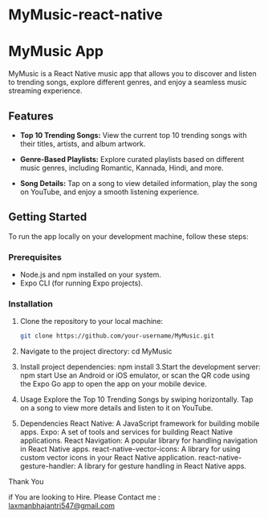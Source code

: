 # MyMusic-react-native
# MyMusic App

MyMusic is a React Native music app that allows you to discover and listen to trending songs, explore different genres, and enjoy a seamless music streaming experience.

## Features

- **Top 10 Trending Songs:** View the current top 10 trending songs with their titles, artists, and album artwork.

- **Genre-Based Playlists:** Explore curated playlists based on different music genres, including Romantic, Kannada, Hindi, and more.

- **Song Details:** Tap on a song to view detailed information, play the song on YouTube, and enjoy a smooth listening experience.

## Getting Started

To run the app locally on your development machine, follow these steps:

### Prerequisites

- Node.js and npm installed on your system.
- Expo CLI (for running Expo projects).

### Installation

1. Clone the repository to your local machine:

   ```bash
   git clone https://github.com/your-username/MyMusic.git

1. Navigate to the project directory:
   cd MyMusic
2. Install project dependencies:
   npm install
3.Start the development server:
 npm start
Use an Android or iOS emulator, or scan the QR code using the Expo Go app to open the app on your mobile device.

4. Usage
  Explore the Top 10 Trending Songs by swiping horizontally.
  Tap on a song to view more details and listen to it on YouTube.
5. Dependencies
  React Native: A JavaScript framework for building mobile apps.
  Expo: A set of tools and services for building React Native applications.
  React Navigation: A popular library for handling navigation in React Native apps.
  react-native-vector-icons: A library for using custom vector icons in your React Native application.
  react-native-gesture-handler: A library for gesture handling in React Native apps.


Thank You 

if You are looking to Hire. Please Contact me : laxmanbhajantri547@gmail.com
